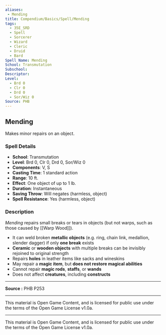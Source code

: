 ```yaml
---
aliases:
 - Mending
title: Compendium/Basics/Spell/Mending
tags:  
  - 35E_SRD  
  - Spell  
  - Sorcerer  
  - Wizard  
  - Cleric  
  - Druid  
  - Bard  
Spell Name: Mending
School: Transmutation
Subschool: 
Descriptor: 
Level:  
  - Brd 0  
  - Clr 0  
  - Drd 0  
  - Sor/Wiz 0  
Source: PHB
---
```


## Mending

Makes minor repairs on an object.

### Spell Details

- **School**: Transmutation  
- **Level**: Brd 0, Clr 0, Drd 0, Sor/Wiz 0  
- **Components**: V, S  
- **Casting Time**: 1 standard action  
- **Range**: 10 ft.  
- **Effect**: One object of up to 1 lb.  
- **Duration**: Instantaneous  
- **Saving Throw**: Will negates (harmless, object)  
- **Spell Resistance**: Yes (harmless, object)  

### Description

*Mending* repairs small breaks or tears in objects (but not warps, such as those caused by [[Warp Wood]]).  

- It can weld broken **metallic objects** (e.g. ring, chain link, medallion, slender dagger) if only **one break** exists  
- **Ceramic** or **wooden objects** with multiple breaks can be invisibly rejoined to original strength  
- Repairs **holes** in leather items like sacks and wineskins  
- May repair a **magic item**, but **does not restore magical abilities**  
- Cannot repair **magic rods**, **staffs**, or **wands**  
- Does not affect **creatures**, including **constructs**

---

**Source :** PHB P253

---

This material is Open Game Content, and is licensed for public use under  
the terms of the Open Game License v1.0a.

---

This material is Open Game Content, and is licensed for public use under the terms of the Open Game License v1.0a.
